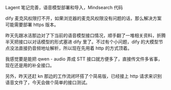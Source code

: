 Lagent 笔记完善，语音模型部署和导入，Mindsearch 代码

dify 麦克风权限打不开，如果浏览器的麦克风权限没有问题的话，那么解决方案可能需要部署 https 版本。

昨天先跟冰洁那边对了下当前的语音模型接口情况，顺手翻了一堆相关资料，折腾半天把接口以对话模型的形式塞进 dify 里了。不过有个小问题，dify 的大模型节点没法直接扔音频地址解析，所以现在先用着 http 的方式顶着。

我感觉要是能把 qwen - audio 弄成 STT 接口就方便多了，直接传文件多省事，现在还是用的补全接口。

另外，昨天还赶 kn 那边的工作流闭环搭了个简易版，已经接上 http 请求来识别语音文件了，今天会做个简单的接口测试。